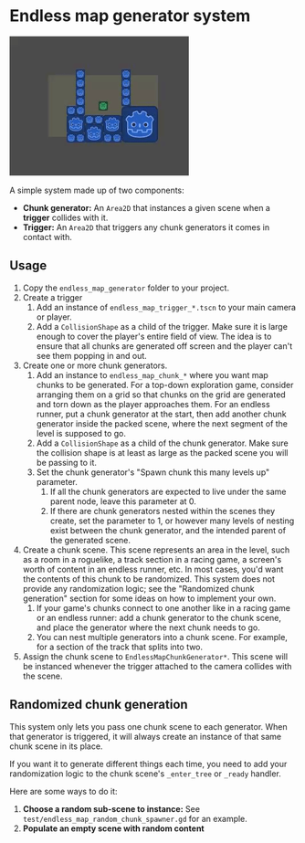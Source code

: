 # Endless map generator system

![](./screenshots/demo.gif)

A simple system made up of two components:

* **Chunk generator:** An `Area2D` that instances a given scene when a **trigger** collides with it.
* **Trigger:** An `Area2D` that triggers any chunk generators it comes in contact with.

## Usage

1. Copy the `endless_map_generator` folder to your project.
1. Create a trigger
    1. Add an instance of `endless_map_trigger_*.tscn` to your main camera or player.
    1. Add a `CollisionShape` as a child of the trigger. Make sure it is large enough to cover the player's entire field of view. The idea is to ensure that all chunks are generated off screen and the player can't see them popping in and out.
1. Create one or more chunk generators.
    1. Add an instance to `endless_map_chunk_*` where you want map chunks to be generated. For a top-down exploration game, consider arranging them on a grid so that chunks on the grid are generated and torn down as the player approaches them. For an endless runner, put a chunk generator at the start, then add another chunk generator inside the packed scene, where the next segment of the level is supposed to go.
    1. Add a `CollisionShape` as a child of the chunk generator. Make sure the collision shape is at least as large as the packed scene you will be passing to it.
    1. Set the chunk generator's "Spawn chunk this many levels up" parameter.
        1. If all the chunk generators are expected to live under the same parent node, leave this parameter at 0.
        1. If there are chunk generators nested within the scenes they create, set the parameter to 1, or however many levels of nesting exist between the chunk generator, and the intended parent of the generated scene.
1. Create a chunk scene. This scene represents an area in the level, such as a room in a roguelike, a track section in a racing game, a screen's worth of content in an endless runner, etc. In most cases, you'd want the contents of this chunk to be randomized. This system does not provide any randomization logic; see the "Randomized chunk generation" section for some ideas on how to implement your own.
    1. If your game's chunks connect to one another like in a racing game or an endless runner: add a chunk generator to the chunk scene, and place the generator where the next chunk needs to go.
    1. You can nest multiple generators into a chunk scene. For example, for a section of the track that splits into two.
1. Assign the chunk scene to `EndlessMapChunkGenerator*`. This scene will be instanced whenever the trigger attached to the camera collides with the scene.

## Randomized chunk generation

This system only lets you pass one chunk scene to each generator. When that generator is triggered, it will always create an instance of that same chunk scene in its place.

If you want it to generate different things each time, you need to add your randomization logic to the chunk scene's `_enter_tree` or `_ready` handler.

Here are some ways to do it:

1. **Choose a random sub-scene to instance:** See `test/endless_map_random_chunk_spawner.gd` for an example.
1. **Populate an empty scene with random content** 


